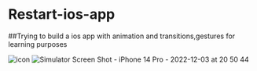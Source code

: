 # Restart-ios-app

##Trying to build a ios app with animation and transitions,gestures for learning purposes

![icon](https://user-images.githubusercontent.com/23694205/205448305-7f1679bb-fbe1-4009-ac9d-46b73860e231.png)
![Simulator Screen Shot - iPhone 14 Pro - 2022-12-03 at 20 50 44](https://user-images.githubusercontent.com/23694205/205448341-8f5d806f-c0fb-40f1-9100-4f563f984ea2.png)
